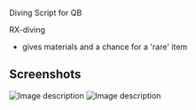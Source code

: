 
Diving Script for QB


RX-diving
* gives materials and a chance for a 'rare' item


## Screenshots
![Image description](https://i.imgur.com/lRynD9p.png)
![Image description](https://i.imgur.com/azc7ww4.png)
